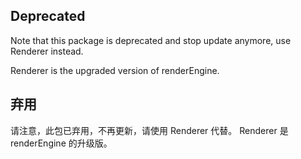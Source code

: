 ## Deprecated

Note that this package is deprecated and stop update anymore, use Renderer instead.

Renderer is the upgraded version of renderEngine.

## 弃用

请注意，此包已弃用，不再更新，请使用 Renderer 代替。
Renderer 是 renderEngine 的升级版。